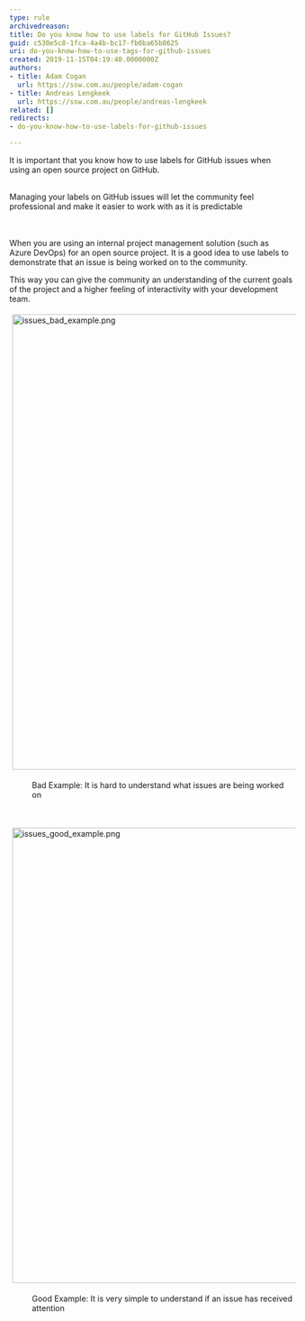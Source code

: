 ```yaml
---
type: rule
archivedreason: 
title: Do you know how to use labels for GitHub Issues?
guid: c530e5c8-1fca-4a4b-bc17-fb0ba65b8625
uri: do-you-know-how-to-use-tags-for-github-issues
created: 2019-11-15T04:19:40.0000000Z
authors:
- title: Adam Cogan
  url: https://ssw.com.au/people/adam-cogan
- title: Andreas Lengkeek
  url: https://ssw.com.au/people/andreas-lengkeek
related: []
redirects:
- do-you-know-how-to-use-labels-for-github-issues

---
```



It is important that you know how to use labels for GitHub issues when using an open source project on GitHub.<br><div><br></div><div>Managing your labels&#160;on GitHub issues will let the community feel professional and make it easier to work with as it is predictable<br></div>
<br><excerpt class='endintro'></excerpt><br>
<dl class="badImage">When you are using an internal project management solution (such as Azure DevOps) for an open source project. It is a good idea to use labels to demonstrate that an issue is being worked on to the community.<br></dl><dl class="badImage">This way you can give the community an understanding of the current goals of the project and a higher feeling of interactivity with your development team.​<br></dl><dl class="badImage"><img src="/Pages/issues_bad_example.png" alt="issues_bad_example.png" style="margin&#58;5px;width&#58;808px;" /> 
   <br> 
</dl>
<dd class="ssw15-rteElement-FigureBad">​​Bad Example&#58; It is hard to understand what issues are being worked on<br></dd><p class="ssw15-rteElement-P">​​<br></p><dl class="goodImage"> 
   <img src="/SiteAssets/do-you-know-how-to-use-tags-for-github-issues/issues_good_example.png" alt="issues_good_example.png" style="margin&#58;5px;width&#58;808px;" /> 
   <br> 
</dl><dd class="ssw15-rteElement-FigureGood">​​Good Example&#58; It is very simple to understand if an issue has received attention<br></dd><p>​<br><br></p>


